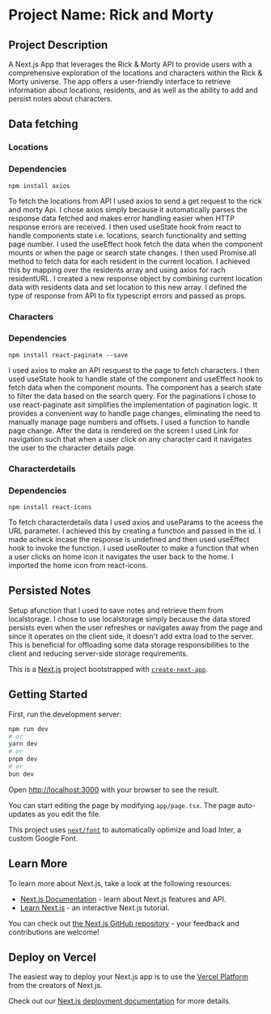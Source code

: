 # Project Name: Rick and Morty
## Project Description
A Next.js App  that leverages the Rick & Morty API to provide users with a comprehensive exploration of the locations and characters within the Rick & Morty universe. The app offers a user-friendly interface to retrieve information about locations, residents, and as well as the ability to add and persist notes about characters.

## Data fetching 

### Locations
### Dependencies 
    npm install axios
    
To fetch the locations from API I used axios to send a get request to the rick and morty Api.
I chose axios simply because it automatically parses the response data fetched and makes error handling easier when HTTP response errors are received.
I then used useState hook from react to handle components state i.e. locations, search functionality and setting page number.
I used the useEffect hook fetch the data when the component mounts or when the page or search state changes.
I then used Promise.all method to fetch data for each resident in the current location. I achieved this by mapping over the residents array and using axios for rach residentURL.
I created a new response object by combining current location data with residents data and set location to this new array.
I defined the type of response from API to fix typescript errors and passed as props.

### Characters
### Dependencies
    npm install react-paginate --save
I used axios to make an API resquest to the page to fetch characters.
I then used useState hook to handle state of the component and useEffect hook to fetch data when the component mounts.
The component has a search state to filter the data based on the search query.
For the paginations I chose to use react-paginate asit simplifies the implementation of pagination logic. It provides a convenient way to handle page changes, eliminating the need to manually manage page numbers and offsets.
I used a function to handle page change.
After the data is rendered on the screen I used Link for navigation  such that when a user click on any character card it navigates the user to the character details page.

### Characterdetails
### Dependencies
    npm install react-icons
 To fetch characterdetails data I used axios and useParams to the aceess the URL parameter. I achieved  this by creating a function and passed in the id. I made acheck incase the response is undefined and then used useEffect hook to invoke the function.
 I used useRouter to make a function that when a user clicks on home icon it navigates the user back to the home.
 I imported the home icon from react-icons.

 ## Persisted Notes 
 Setup afunction that I used to save notes and retrieve them from localstorage.
 I chose to use localstorage simply because the data stored persists even when the user refreshes or navigates away from the page and since it operates on the client side, it doesn't add extra load to the server. This is beneficial for offloading some data storage responsibilities to the client and reducing server-side storage requirements.





This is a [Next.js](https://nextjs.org/) project bootstrapped with [`create-next-app`](https://github.com/vercel/next.js/tree/canary/packages/create-next-app).

## Getting Started

First, run the development server:

```bash
npm run dev
# or
yarn dev
# or
pnpm dev
# or
bun dev
```

Open [http://localhost:3000](http://localhost:3000) with your browser to see the result.

You can start editing the page by modifying `app/page.tsx`. The page auto-updates as you edit the file.

This project uses [`next/font`](https://nextjs.org/docs/basic-features/font-optimization) to automatically optimize and load Inter, a custom Google Font.

## Learn More

To learn more about Next.js, take a look at the following resources:

- [Next.js Documentation](https://nextjs.org/docs) - learn about Next.js features and API.
- [Learn Next.js](https://nextjs.org/learn) - an interactive Next.js tutorial.

You can check out [the Next.js GitHub repository](https://github.com/vercel/next.js/) - your feedback and contributions are welcome!

## Deploy on Vercel

The easiest way to deploy your Next.js app is to use the [Vercel Platform](https://vercel.com/new?utm_medium=default-template&filter=next.js&utm_source=create-next-app&utm_campaign=create-next-app-readme) from the creators of Next.js.

Check out our [Next.js deployment documentation](https://nextjs.org/docs/deployment) for more details.
